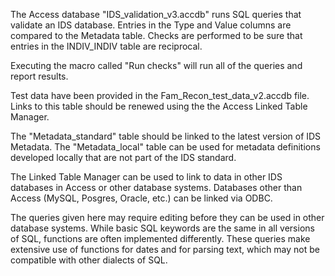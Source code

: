 The Access database "IDS_validation_v3.accdb" runs SQL queries that validate an IDS database.  Entries in the Type and Value columns are compared to the Metadata table.  Checks are performed to be sure that entries in the INDIV_INDIV table are reciprocal.    
   
Executing the macro called "Run checks" will run all of the queries and report results.     
   
Test data have been provided in the Fam_Recon_test_data_v2.accdb file.  Links to this table should be renewed using the the Access Linked Table Manager.   
     
The "Metadata_standard" table should be linked to the latest version of IDS Metadata.   The "Metadata_local" table can be used for metadata definitions developed locally that are not part of the IDS standard.    
   
The Linked Table Manager can be used to link to data in other IDS databases in Access or other database systems.   Databases other than Access (MySQL, Posgres, Oracle, etc.) can be linked via ODBC.   
   
The queries given here may require editing before they can be used in other database systems.  While basic SQL keywords are the same in all versions of SQL, functions are often implemented differently.  These queries make extensive use of functions for dates and for parsing text, which may not be compatible with other dialects of SQL.    
